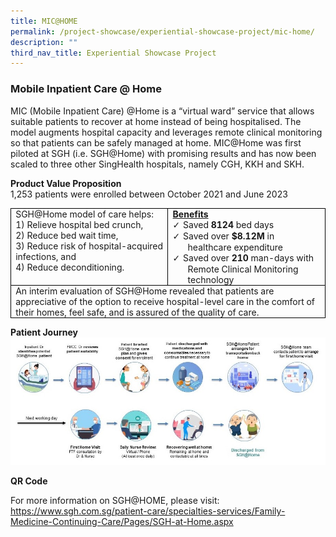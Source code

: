 ```yaml
---
title: MIC@HOME
permalink: /project-showcase/experiential-showcase-project/mic-home/
description: ""
third_nav_title: Experiential Showcase Project
---
```

### Mobile Inpatient Care @ Home

MIC (Mobile Inpatient Care) @Home is a “virtual ward” service that allows suitable patients to recover at home instead of being hospitalised. The model augments hospital capacity and leverages remote clinical monitoring so that patients can be safely managed at home. MIC@Home was first piloted at SGH (i.e. SGH@Home) with promising results and has now been scaled to three other SingHealth hospitals, namely CGH, KKH and SKH.

**Product Value Proposition** <br>
1,253 patients were enrolled between October 2021 and June 2023

<table class="MsoTableGrid" border="1" cellspacing="0" cellpadding="0" style="border-collapse:collapse;border:none;mso-border-alt:solid windowtext .5pt;
 mso-yfti-tbllook:1184;mso-padding-alt:0in 5.4pt 0in 5.4pt"><tbody><tr style="mso-yfti-irow:0;mso-yfti-firstrow:yes"><td width="235" valign="top" style="width:225.4pt;border:solid windowtext 1.0pt;
  mso-border-alt:solid windowtext .5pt;padding:0in 5.4pt 0in 5.4pt"><p class="MsoListParagraphCxSpFirst" style="margin:0in;margin-bottom:.0001pt;
  mso-add-space:auto;line-height:normal"><span style="mso-ansi-language:EN-US">SGH@Home model of care helps:</span></p><p class="MsoListParagraphCxSpMiddle" style="margin:0in;margin-bottom:.0001pt;
  mso-add-space:auto;line-height:normal"><span style="mso-ansi-language:EN-US">1) Relieve hospital bed crunch,</span></p><p class="MsoListParagraphCxSpMiddle" style="margin:0in;margin-bottom:.0001pt;
  mso-add-space:auto;line-height:normal"><span style="mso-ansi-language:EN-US">2) Reduce bed wait time,</span></p><p class="MsoListParagraphCxSpMiddle" style="margin:0in;margin-bottom:.0001pt;
  mso-add-space:auto;line-height:normal"><span style="mso-ansi-language:EN-US">3) Reduce risk of hospital-acquired infections, and</span></p><p class="MsoListParagraphCxSpMiddle" style="margin:0in;margin-bottom:.0001pt;
  mso-add-space:auto;line-height:normal"><span style="mso-ansi-language:EN-US">4) Reduce deconditioning.<b><u></u></b></span></p></td><td width="236" valign="top" style="width:225.4pt;border:solid windowtext 1.0pt;
  border-left:none;mso-border-left-alt:solid windowtext .5pt;mso-border-alt:
  solid windowtext .5pt;padding:0in 5.4pt 0in 5.4pt"><p class="MsoListParagraphCxSpMiddle" style="margin:0in;margin-bottom:.0001pt;
  mso-add-space:auto;line-height:normal"><b><u><span style="mso-ansi-language:
  EN-US">Benefits</span></u></b></p><p class="MsoListParagraphCxSpMiddle" style="margin-top:0in;margin-right:0in;
  margin-bottom:0in;margin-left:.25in;margin-bottom:.0001pt;mso-add-space:auto;
  text-indent:-.25in;line-height:normal;mso-list:l0 level1 lfo1"><span style="font-family:Wingdings;mso-fareast-font-family:Wingdings;mso-bidi-font-family:
  Wingdings;mso-ansi-language:EN-US;mso-bidi-font-weight:bold"><span style="mso-list:Ignore">✓<span style="font:7.0pt &quot;Times New Roman&quot;">&nbsp; </span></span></span><span style="mso-ansi-language:EN-US">Saved <b>8124 </b>bed days<b><u></u></b></span></p><p class="MsoListParagraphCxSpMiddle" style="margin-top:0in;margin-right:0in;
  margin-bottom:0in;margin-left:.25in;margin-bottom:.0001pt;mso-add-space:auto;
  text-indent:-.25in;line-height:normal;mso-list:l0 level1 lfo1"><span style="font-family:Wingdings;mso-fareast-font-family:Wingdings;mso-bidi-font-family:
  Wingdings;mso-ansi-language:EN-US;mso-bidi-font-weight:bold"><span style="mso-list:Ignore">✓<span style="font:7.0pt &quot;Times New Roman&quot;">&nbsp; </span></span></span><span style="mso-ansi-language:EN-US">Saved over <b>$8.12M </b>in healthcare expenditure<b><u></u></b></span></p><p class="MsoListParagraphCxSpLast" style="margin-top:0in;margin-right:0in;
  margin-bottom:0in;margin-left:.25in;margin-bottom:.0001pt;mso-add-space:auto;
  text-indent:-.25in;line-height:normal;mso-list:l0 level1 lfo1"><span style="font-family:Wingdings;mso-fareast-font-family:Wingdings;mso-bidi-font-family:
  Wingdings;mso-ansi-language:EN-US;mso-bidi-font-weight:bold"><span style="mso-list:Ignore">✓<span style="font:7.0pt &quot;Times New Roman&quot;">&nbsp; </span></span></span><span style="mso-ansi-language:EN-US">Saved over <b>210</b>&nbsp;man-days with Remote Clinical Monitoring technology<b><u></u></b></span></p></td></tr><tr style="mso-yfti-irow:1;mso-yfti-lastrow:yes"><td width="471" colspan="2" valign="top" style="width:450.8pt;border:solid windowtext 1.0pt;
  border-top:none;mso-border-top-alt:solid windowtext .5pt;mso-border-alt:solid windowtext .5pt;
  padding:0in 5.4pt 0in 5.4pt"><p class="MsoListParagraph" style="margin:0in;margin-bottom:.0001pt;mso-add-space:
  auto;line-height:normal"><span style="mso-ansi-language:EN-US">An interim evaluation of SGH@Home revealed that patients are appreciative of the option to receive hospital-level care in the comfort of their homes, feel safe, and is assured of the quality of care.<b><u></u></b></span></p></td></tr></tbody></table>
	
**Patient Journey** <br>
![](/images/Experiential%20Showcases/MIC@HOME/image%201.jpg)

**QR Code** <br>



For more information on SGH@HOME, please visit: https://www.sgh.com.sg/patient-care/specialties-services/Family-Medicine-Continuing-Care/Pages/SGH-at-Home.aspx